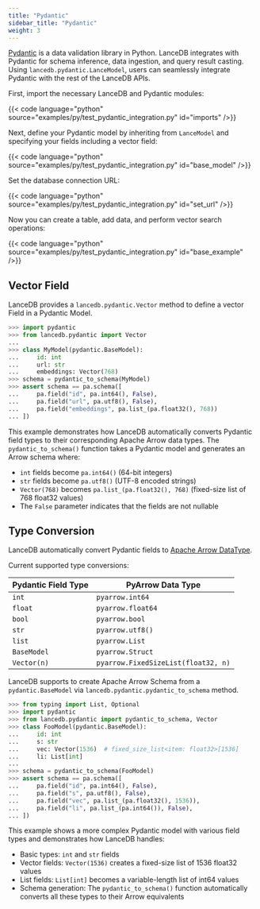 ```yaml
---
title: "Pydantic"
sidebar_title: "Pydantic"
weight: 3
---
```


[Pydantic](https://docs.pydantic.dev/latest/) is a data validation library in Python.
LanceDB integrates with Pydantic for schema inference, data ingestion, and query result casting.
Using `lancedb.pydantic.LanceModel`, users can seamlessly
integrate Pydantic with the rest of the LanceDB APIs.

First, import the necessary LanceDB and Pydantic modules:

{{< code language="python" source="examples/py/test_pydantic_integration.py" id="imports" />}}

Next, define your Pydantic model by inheriting from `LanceModel` and specifying your fields including a vector field:

{{< code language="python" source="examples/py/test_pydantic_integration.py" id="base_model" />}}

Set the database connection URL:

{{< code language="python" source="examples/py/test_pydantic_integration.py" id="set_url" />}}

Now you can create a table, add data, and perform vector search operations:

{{< code language="python" source="examples/py/test_pydantic_integration.py" id="base_example" />}}


## Vector Field

LanceDB provides a `lancedb.pydantic.Vector` method to define a
vector Field in a Pydantic Model.

```python
>>> import pydantic
>>> from lancedb.pydantic import Vector
...
>>> class MyModel(pydantic.BaseModel):
...     id: int
...     url: str
...     embeddings: Vector(768)
>>> schema = pydantic_to_schema(MyModel)
>>> assert schema == pa.schema([
...     pa.field("id", pa.int64(), False),
...     pa.field("url", pa.utf8(), False),
...     pa.field("embeddings", pa.list_(pa.float32(), 768))
... ])
```

This example demonstrates how LanceDB automatically converts Pydantic field types to their corresponding Apache Arrow data types. The `pydantic_to_schema()` function takes a Pydantic model and generates an Arrow schema where:
- `int` fields become `pa.int64()` (64-bit integers)
- `str` fields become `pa.utf8()` (UTF-8 encoded strings)  
- `Vector(768)` becomes `pa.list_(pa.float32(), 768)` (fixed-size list of 768 float32 values)
- The `False` parameter indicates that the fields are not nullable

## Type Conversion

LanceDB automatically convert Pydantic fields to
[Apache Arrow DataType](https://arrow.apache.org/docs/python/generated/pyarrow.DataType.html#pyarrow.DataType).

Current supported type conversions:

| Pydantic Field Type | PyArrow Data Type |
| ------------------- | ----------------- |
| `int`               | `pyarrow.int64`   |
| `float`              | `pyarrow.float64`  |
| `bool`              | `pyarrow.bool`    |
| `str`               | `pyarrow.utf8()`    |
| `list`              | `pyarrow.List`    |
| `BaseModel`         | `pyarrow.Struct`    |
| `Vector(n)`         | `pyarrow.FixedSizeList(float32, n)` |

LanceDB supports to create Apache Arrow Schema from a
`pydantic.BaseModel`
via `lancedb.pydantic.pydantic_to_schema` method.

```python
>>> from typing import List, Optional
>>> import pydantic
>>> from lancedb.pydantic import pydantic_to_schema, Vector
>>> class FooModel(pydantic.BaseModel):
...     id: int
...     s: str
...     vec: Vector(1536)  # fixed_size_list<item: float32>[1536]
...     li: List[int]
...
>>> schema = pydantic_to_schema(FooModel)
>>> assert schema == pa.schema([
...     pa.field("id", pa.int64(), False),
...     pa.field("s", pa.utf8(), False),
...     pa.field("vec", pa.list_(pa.float32(), 1536)),
...     pa.field("li", pa.list_(pa.int64()), False),
... ])
```

This example shows a more complex Pydantic model with various field types and demonstrates how LanceDB handles:
- Basic types: `int` and `str` fields
- Vector fields: `Vector(1536)` creates a fixed-size list of 1536 float32 values
- List fields: `List[int]` becomes a variable-length list of int64 values
- Schema generation: The `pydantic_to_schema()` function automatically converts all these types to their Arrow equivalents